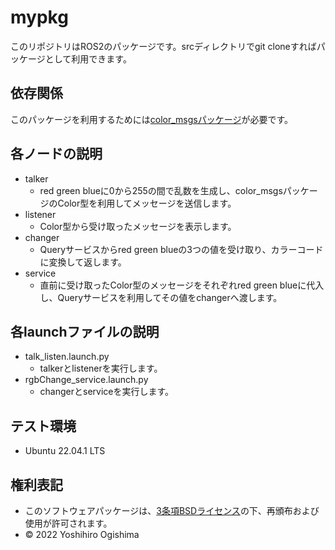 # mypkg
このリポジトリはROS2のパッケージです。srcディレクトリでgit cloneすればパッケージとして利用できます。

## 依存関係
このパッケージを利用するためには[color_msgsパッケージ](https://github.com/ogi-y/color_msgs)が必要です。

## 各ノードの説明
* talker
    * red green blueに0から255の間で乱数を生成し、color_msgsパッケージのColor型を利用してメッセージを送信します。
* listener
    * Color型から受け取ったメッセージを表示します。
* changer
    * Queryサービスからred green blueの3つの値を受け取り、カラーコードに変換して返します。
* service
    * 直前に受け取ったColor型のメッセージをそれぞれred green blueに代入し、Queryサービスを利用してその値をchangerへ渡します。

## 各launchファイルの説明
*  talk_listen.launch.py
    * talkerとlistenerを実行します。
*  rgbChange_service.launch.py
    * changerとserviceを実行します。

## テスト環境
* Ubuntu 22.04.1 LTS

## 権利表記
* このソフトウェアパッケージは、[3条項BSDライセンス](https://opensource.org/licenses/BSD-3-Clause)の下、再頒布および使用が許可されます。
* © 2022 Yoshihiro Ogishima